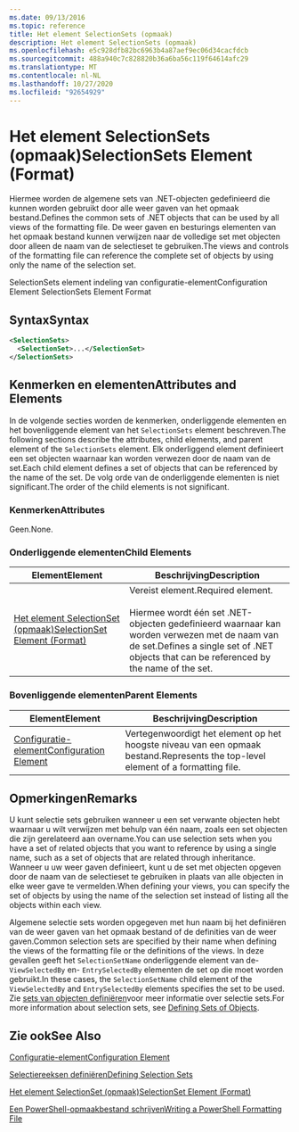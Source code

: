 ```yaml
---
ms.date: 09/13/2016
ms.topic: reference
title: Het element SelectionSets (opmaak)
description: Het element SelectionSets (opmaak)
ms.openlocfilehash: e5c928dfb82bc6963b4a87aef9ec06d34cacfdcb
ms.sourcegitcommit: 488a940c7c828820b36a6ba56c119f64614afc29
ms.translationtype: MT
ms.contentlocale: nl-NL
ms.lasthandoff: 10/27/2020
ms.locfileid: "92654929"
---
```

# <a name="selectionsets-element-format"></a><span data-ttu-id="7c6f0-103">Het element SelectionSets (opmaak)</span><span class="sxs-lookup"><span data-stu-id="7c6f0-103">SelectionSets Element (Format)</span></span>

<span data-ttu-id="7c6f0-104">Hiermee worden de algemene sets van .NET-objecten gedefinieerd die kunnen worden gebruikt door alle weer gaven van het opmaak bestand.</span><span class="sxs-lookup"><span data-stu-id="7c6f0-104">Defines the common sets of .NET objects that can be used by all views of the formatting file.</span></span> <span data-ttu-id="7c6f0-105">De weer gaven en besturings elementen van het opmaak bestand kunnen verwijzen naar de volledige set met objecten door alleen de naam van de selectieset te gebruiken.</span><span class="sxs-lookup"><span data-stu-id="7c6f0-105">The views and controls of the formatting file can reference the complete set of objects by using only the name of the selection set.</span></span>

<span data-ttu-id="7c6f0-106">SelectionSets element indeling van configuratie-element</span><span class="sxs-lookup"><span data-stu-id="7c6f0-106">Configuration Element SelectionSets Element Format</span></span>

## <a name="syntax"></a><span data-ttu-id="7c6f0-107">Syntax</span><span class="sxs-lookup"><span data-stu-id="7c6f0-107">Syntax</span></span>

```xml
<SelectionSets>
  <SelectionSet>...</SelectionSet>
</SelectionSets>
```

## <a name="attributes-and-elements"></a><span data-ttu-id="7c6f0-108">Kenmerken en elementen</span><span class="sxs-lookup"><span data-stu-id="7c6f0-108">Attributes and Elements</span></span>

<span data-ttu-id="7c6f0-109">In de volgende secties worden de kenmerken, onderliggende elementen en het bovenliggende element van het `SelectionSets` element beschreven.</span><span class="sxs-lookup"><span data-stu-id="7c6f0-109">The following sections describe the attributes, child elements, and parent element of the `SelectionSets` element.</span></span> <span data-ttu-id="7c6f0-110">Elk onderliggend element definieert een set objecten waarnaar kan worden verwezen door de naam van de set.</span><span class="sxs-lookup"><span data-stu-id="7c6f0-110">Each child element defines a set of objects that can be referenced by the name of the set.</span></span> <span data-ttu-id="7c6f0-111">De volg orde van de onderliggende elementen is niet significant.</span><span class="sxs-lookup"><span data-stu-id="7c6f0-111">The order of the child elements is not significant.</span></span>

### <a name="attributes"></a><span data-ttu-id="7c6f0-112">Kenmerken</span><span class="sxs-lookup"><span data-stu-id="7c6f0-112">Attributes</span></span>

<span data-ttu-id="7c6f0-113">Geen.</span><span class="sxs-lookup"><span data-stu-id="7c6f0-113">None.</span></span>

### <a name="child-elements"></a><span data-ttu-id="7c6f0-114">Onderliggende elementen</span><span class="sxs-lookup"><span data-stu-id="7c6f0-114">Child Elements</span></span>

|<span data-ttu-id="7c6f0-115">Element</span><span class="sxs-lookup"><span data-stu-id="7c6f0-115">Element</span></span>|<span data-ttu-id="7c6f0-116">Beschrijving</span><span class="sxs-lookup"><span data-stu-id="7c6f0-116">Description</span></span>|
|-------------|-----------------|
|[<span data-ttu-id="7c6f0-117">Het element SelectionSet (opmaak)</span><span class="sxs-lookup"><span data-stu-id="7c6f0-117">SelectionSet Element (Format)</span></span>](./selectionset-element-format.md)|<span data-ttu-id="7c6f0-118">Vereist element.</span><span class="sxs-lookup"><span data-stu-id="7c6f0-118">Required element.</span></span><br /><br /> <span data-ttu-id="7c6f0-119">Hiermee wordt één set .NET-objecten gedefinieerd waarnaar kan worden verwezen met de naam van de set.</span><span class="sxs-lookup"><span data-stu-id="7c6f0-119">Defines a single set of .NET objects that can be referenced by the name of the set.</span></span>|

### <a name="parent-elements"></a><span data-ttu-id="7c6f0-120">Bovenliggende elementen</span><span class="sxs-lookup"><span data-stu-id="7c6f0-120">Parent Elements</span></span>

|<span data-ttu-id="7c6f0-121">Element</span><span class="sxs-lookup"><span data-stu-id="7c6f0-121">Element</span></span>|<span data-ttu-id="7c6f0-122">Beschrijving</span><span class="sxs-lookup"><span data-stu-id="7c6f0-122">Description</span></span>|
|-------------|-----------------|
|[<span data-ttu-id="7c6f0-123">Configuratie-element</span><span class="sxs-lookup"><span data-stu-id="7c6f0-123">Configuration Element</span></span>](./configuration-element-format.md)|<span data-ttu-id="7c6f0-124">Vertegenwoordigt het element op het hoogste niveau van een opmaak bestand.</span><span class="sxs-lookup"><span data-stu-id="7c6f0-124">Represents the top-level element of a formatting file.</span></span>|

## <a name="remarks"></a><span data-ttu-id="7c6f0-125">Opmerkingen</span><span class="sxs-lookup"><span data-stu-id="7c6f0-125">Remarks</span></span>

<span data-ttu-id="7c6f0-126">U kunt selectie sets gebruiken wanneer u een set verwante objecten hebt waarnaar u wilt verwijzen met behulp van één naam, zoals een set objecten die zijn gerelateerd aan overname.</span><span class="sxs-lookup"><span data-stu-id="7c6f0-126">You can use selection sets when you have a set of related objects that you want to reference by using a single name, such as a set of objects that are related through inheritance.</span></span> <span data-ttu-id="7c6f0-127">Wanneer u uw weer gaven definieert, kunt u de set met objecten opgeven door de naam van de selectieset te gebruiken in plaats van alle objecten in elke weer gave te vermelden.</span><span class="sxs-lookup"><span data-stu-id="7c6f0-127">When defining your views, you can specify the set of objects by using the name of the selection set instead of listing all the objects within each view.</span></span>

<span data-ttu-id="7c6f0-128">Algemene selectie sets worden opgegeven met hun naam bij het definiëren van de weer gaven van het opmaak bestand of de definities van de weer gaven.</span><span class="sxs-lookup"><span data-stu-id="7c6f0-128">Common selection sets are specified by their name when defining the views of the formatting file or the definitions of the views.</span></span> <span data-ttu-id="7c6f0-129">In deze gevallen geeft het `SelectionSetName` onderliggende element van de- `ViewSelectedBy` en- `EntrySelectedBy` elementen de set op die moet worden gebruikt.</span><span class="sxs-lookup"><span data-stu-id="7c6f0-129">In these cases, the `SelectionSetName` child element of the `ViewSelectedBy` and `EntrySelectedBy` elements specifies the set to be used.</span></span> <span data-ttu-id="7c6f0-130">Zie [sets van objecten definiëren](./defining-selection-sets.md)voor meer informatie over selectie sets.</span><span class="sxs-lookup"><span data-stu-id="7c6f0-130">For more information about selection sets, see [Defining Sets of Objects](./defining-selection-sets.md).</span></span>

## <a name="see-also"></a><span data-ttu-id="7c6f0-131">Zie ook</span><span class="sxs-lookup"><span data-stu-id="7c6f0-131">See Also</span></span>

[<span data-ttu-id="7c6f0-132">Configuratie-element</span><span class="sxs-lookup"><span data-stu-id="7c6f0-132">Configuration Element</span></span>](./configuration-element-format.md)

[<span data-ttu-id="7c6f0-133">Selectiereeksen definiëren</span><span class="sxs-lookup"><span data-stu-id="7c6f0-133">Defining Selection Sets</span></span>](./defining-selection-sets.md)

[<span data-ttu-id="7c6f0-134">Het element SelectionSet (opmaak)</span><span class="sxs-lookup"><span data-stu-id="7c6f0-134">SelectionSet Element (Format)</span></span>](./selectionset-element-format.md)

[<span data-ttu-id="7c6f0-135">Een PowerShell-opmaakbestand schrijven</span><span class="sxs-lookup"><span data-stu-id="7c6f0-135">Writing a PowerShell Formatting File</span></span>](./writing-a-powershell-formatting-file.md)
